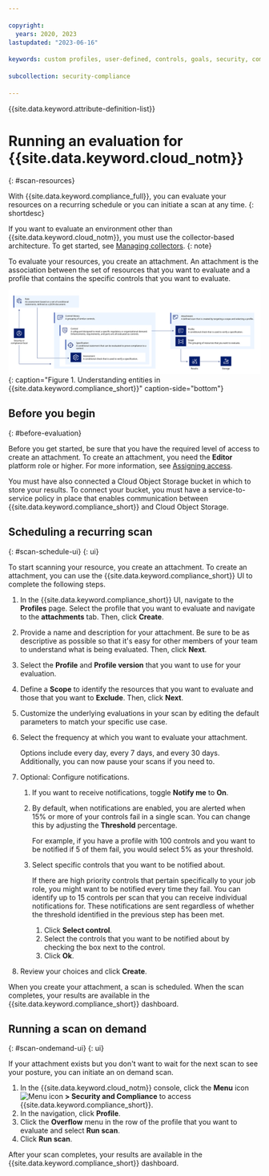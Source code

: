 ```yaml
---

copyright:
  years: 2020, 2023
lastupdated: "2023-06-16"

keywords: custom profiles, user-defined, controls, goals, security, compliance

subcollection: security-compliance

---
```


{{site.data.keyword.attribute-definition-list}}


# Running an evaluation for {{site.data.keyword.cloud_notm}}
{: #scan-resources}

With {{site.data.keyword.compliance_full}}, you can evaluate your resources on a recurring schedule or you can initiate a scan at any time.
{: shortdesc}



If you want to evaluate an environment other than {{site.data.keyword.cloud_notm}}, you must use the collector-based architecture. To get started, see [Managing collectors](/docs/security-compliance?topic=security-compliance-collector).
{: note}



To evaluate your resources, you create an attachment. An attachment is the association between the set of resources that you want to evaluate and a profile that contains the specific controls that you want to evaluate.

![A diagram that shows the relationship between a control, profile, and scope.](images/term-flow.svg){: caption="Figure 1. Understanding entities in {{site.data.keyword.compliance_short}}" caption-side="bottom"}


## Before you begin
{: #before-evaluation}

Before you get started, be sure that you have the required level of access to create an attachment. To create an attachment, you need the **Editor** platform role or higher. For more information, see [Assigning access](/docs/security-compliance?topic=security-compliance-access-management).

You must have also connected a Cloud Object Storage bucket in which to store your results. To connect your bucket, you must have a service-to-service policy in place that enables communication between {{site.data.keyword.compliance_short}} and Cloud Object Storage.


## Scheduling a recurring scan
{: #scan-schedule-ui}
{: ui}

To start scanning your resource, you create an attachment. To create an attachment, you can use the {{site.data.keyword.compliance_short}} UI to complete the following steps.



1. In the {{site.data.keyword.compliance_short}} UI, navigate to the **Profiles** page. Select the profile that you want to evaluate and navigate to the **attachments** tab. Then, click **Create**. 
2. Provide a name and description for your attachment. Be sure to be as descriptive as possible so that it's easy for other members of your team to understand what is being evaluated. Then, click **Next**.
3. Select the **Profile** and **Profile version** that you want to use for your evaluation.
4. Define a **Scope** to identify the resources that you want to evaluate and those that you want to **Exclude**. Then, click **Next**.
5. Customize the underlying evaluations in your scan by editing the default parameters to match your specific use case.
6. Select the frequency at which you want to evaluate your attachment.
	
	Options include every day, every 7 days, and every 30 days. Additionally, you can now pause your scans if you need to.

7. Optional: Configure notifications.
	1. If you want to receive notifications, toggle **Notify me** to **On**.
	2. By default, when notifications are enabled, you are alerted when 15% or more of your controls fail in a single scan. You can change this by adjusting the **Threshold** percentage. 
	
		For example, if you have a profile with 100 controls and you want to be notified if 5 of them fail, you would select 5% as your threshold.
	
	3. Select specific controls that you want to be notified about.

		If there are high priority controls that pertain specifically to your job role, you might want to be notified every time they fail. You can identify up to 15 controls per scan that you can receive individual notifications for. These notifications are sent regardless of whether the threshold identified in the previous step has been met.

		1. Click **Select control**.
		2. Select the controls that you want to be notified about by checking the box next to the control.
		3. Click **Ok**.
8. Review your choices and click **Create**.

When you create your attachment, a scan is scheduled. When the scan completes, your results are available in the {{site.data.keyword.compliance_short}} dashboard.





## Running a scan on demand
{: #scan-ondemand-ui}
{: ui}

If your attachment exists but you don't want to wait for the next scan to see your posture, you can initiate an on demand scan.

1. In the {{site.data.keyword.cloud_notm}} console, click the **Menu** icon ![Menu icon](../icons/icon_hamburger.svg) **> Security and Compliance** to access {{site.data.keyword.compliance_short}}.
2. In the navigation, click **Profile**.
3. Click the **Overflow** menu in the row of the profile that you want to evaluate and select **Run scan**.
3. Click **Run scan**.

After your scan completes, your results are available in the {{site.data.keyword.compliance_short}} dashboard.

